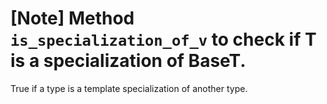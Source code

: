 # [Note] Method `is_specialization_of_v` to check if T is a specialization of BaseT.
True if a type is a template specialization of another type.